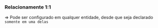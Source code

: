### Relacionamente 1:1
=> Pode ser configurado em qualquer entidade, desde que seja declarado `somente em uma delas`

